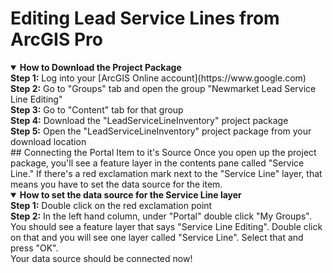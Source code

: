 # Editing Lead Service Lines from ArcGIS Pro

<details open>
  <summary><B>How to Download the Project Package</B></summary>
  <B>Step 1:</B> Log into your [ArcGIS Online account](https://www.google.com)<br>
  <B>Step 2:</B> Go to "Groups" tab and open the group "Newmarket Lead Service Line Editing"<br>
  <B>Step 3:</B> Go to "Content" tab for that group<br>
  <B>Step 4:</B> Download the "LeadServiceLineInventory" project package<br>
  <B>Step 5:</B> Open the "LeadServiceLineInventory" project package from your download location
</details>
## Connecting the Portal Item to it's Source
Once you open up the project package, you'll see a feature layer in the contents pane called "Service Line." If there's a red exclamation mark next to the "Service Line" layer, that means you have to set the data source for the item.
<details open>
  <summary><B>How to set the data source for the Service Line layer</B></summary>
  <B>Step 1:</B> Double click on the red exclamation point<br>
  <B>Step 2:</B> In the left hand column, under "Portal" double click "My Groups". You should see a feature layer that says "Service Line Editing". Double click on that and you will see one layer called "Service Line". Select that and press "OK".<br>
  Your data source should be connected now!

